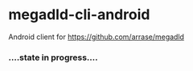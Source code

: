 # megadld-cli-android
Android client for https://github.com/arrase/megadld

### ....state in progress....
